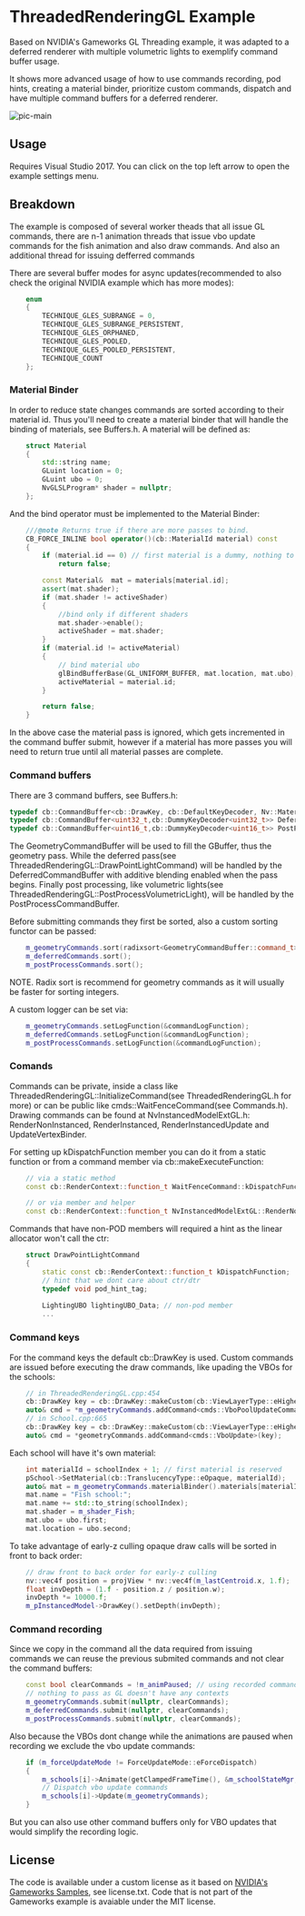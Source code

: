 # ThreadedRenderingGL Example
Based on NVIDIA's Gameworks GL Threading example, it was adapted to a deferred renderer with multiple volumetric lights to exemplify command buffer usage. 

It shows more advanced usage of how to use commands recording, pod hints, creating a material binder, prioritize custom commands, dispatch and have multiple command buffers for a deferred renderer.

![pic-main](screenshot.png)

## Usage
Requires Visual Studio 2017. 
You can click on the top left arrow to open the example settings menu.

## Breakdown
The example is composed of several worker theads that all issue GL commands, there are n-1 animation threads that issue vbo update commands for the fish animation and also draw commands. And also an additional thread for issuing defferred commands 

There are several buffer modes for async updates(recommended to also check the original NVIDIA example which has more modes):
```cpp
    enum
    {
        TECHNIQUE_GLES_SUBRANGE = 0,
        TECHNIQUE_GLES_SUBRANGE_PERSISTENT,
        TECHNIQUE_GLES_ORPHANED,
        TECHNIQUE_GLES_POOLED,
        TECHNIQUE_GLES_POOLED_PERSISTENT,
        TECHNIQUE_COUNT
    };  
```

### Material Binder
In order to reduce state changes commands are sorted according to their material id.
Thus you'll need to create a material binder that will handle the binding of materials, see Buffers.h.
A material will be defined as:
```cpp
    struct Material
    {
        std::string name;
        GLuint location = 0;
        GLuint ubo = 0;
        NvGLSLProgram* shader = nullptr;
    };
```

And the bind operator must be implemented to the Material Binder:
```cpp
    ///@note Returns true if there are more passes to bind.
    CB_FORCE_INLINE bool operator()(cb::MaterialId material) const
    {
        if (material.id == 0) // first material is a dummy, nothing to bind
            return false;

        const Material&  mat = materials[material.id];
        assert(mat.shader);
        if (mat.shader != activeShader)
        {
            //bind only if different shaders
            mat.shader->enable();
            activeShader = mat.shader;
        }
        if (material.id != activeMaterial)
        {
            // bind material ubo
            glBindBufferBase(GL_UNIFORM_BUFFER, mat.location, mat.ubo);
            activeMaterial = material.id;
        }

        return false;
    }
```

In the above case the material pass is ignored, which gets incremented in the command buffer submit, however if a material has more passes you will need to return true until all material passes are complete.

### Command buffers
There are 3 command buffers, see Buffers.h:
```cpp
typedef cb::CommandBuffer<cb::DrawKey, cb::DefaultKeyDecoder, Nv::MaterialBinder> GeometryCommandBuffer;
typedef cb::CommandBuffer<uint32_t,cb::DummyKeyDecoder<uint32_t>> DeferredCommandBuffer;
typedef cb::CommandBuffer<uint16_t,cb::DummyKeyDecoder<uint16_t>> PostProcessCommandBuffer;
```

The GeometryCommandBuffer will be used to fill the GBuffer, thus the geometry pass.
While the deferred pass(see ThreadedRenderingGL::DrawPointLightCommand) will be handled by the DeferredCommandBuffer with additive blending enabled when the pass begins.
Finally post processing, like volumetric lights(see ThreadedRenderingGL::PostProcessVolumetricLight), will be handled by the PostProcessCommandBuffer.

Before submitting commands they first be sorted, also a custom sorting functor can be passed:
```cpp
    m_geometryCommands.sort(radixsort<GeometryCommandBuffer::command_t>);
    m_deferredCommands.sort();
    m_postProcessCommands.sort();
```
NOTE. Radix sort is recommend for geometry commands as it will usually be faster for sorting integers.

A custom logger can be set via:
```cpp
    m_geometryCommands.setLogFunction(&commandLogFunction);
    m_deferredCommands.setLogFunction(&commandLogFunction);
    m_postProcessCommands.setLogFunction(&commandLogFunction);
```

### Comands
Commands can be private, inside a class like ThreadedRenderingGL::InitializeCommand(see ThreadedRenderingGL.h for more) or can be public like cmds::WaitFenceCommand(see Commands.h).
Drawing commands can be found at NvInstancedModelExtGL.h: RenderNonInstanced, RenderInstanced, RenderInstancedUpdate and UpdateVertexBinder.

For setting up kDispatchFunction member you can do it from a static function or from a command member via cb::makeExecuteFunction:
```cpp
    // via a static method
    const cb::RenderContext::function_t WaitFenceCommand::kDispatchFunction = &waitFenceCommand;

    // or via member and helper
    const cb::RenderContext::function_t NvInstancedModelExtGL::RenderNonInstanced::kDispatchFunction = &cb::makeExecuteFunction<NvInstancedModelExtGL::RenderNonInstanced>;

```

Commands that have non-POD members will required a hint as the linear allocator won't call the ctr:
```cpp
    struct DrawPointLightCommand
    {
        static const cb::RenderContext::function_t kDispatchFunction;
        // hint that we dont care about ctr/dtr
        typedef void pod_hint_tag;
        
        LightingUBO lightingUBO_Data; // non-pod member
        ...
```

### Command keys
For the command keys the default cb::DrawKey is used.
Custom commands are issued before executing the draw commands, like upading the VBOs for the schools:
```cpp
    // in ThreadedRenderingGL.cpp:454
    cb::DrawKey key = cb::DrawKey::makeCustom(cb::ViewLayerType::eHighest, 10);
    auto& cmd = *m_geometryCommands.addCommand<cmds::VboPoolUpdateCommand>(key);
    // in School.cpp:665
    cb::DrawKey key = cb::DrawKey::makeCustom(cb::ViewLayerType::eHighest, 10);
    auto& cmd = *geometryCommands.addCommand<cmds::VboUpdate>(key);
```

Each school will have it's own material:
```cpp
    int materialId = schoolIndex + 1; // first material is reserved
    pSchool->SetMaterial(cb::TranslucencyType::eOpaque, materialId);
    auto& mat = m_geometryCommands.materialBinder().materials[materialId];
    mat.name = "Fish school:";
    mat.name += std::to_string(schoolIndex);
    mat.shader = m_shader_Fish;
    mat.ubo = ubo.first;
    mat.location = ubo.second;
```

To take advantage of early-z culling opaque draw calls will be sorted in front to back order:
```cpp
    // draw front to back order for early-z culling
    nv::vec4f position = projView * nv::vec4f(m_lastCentroid.x, 1.f);
    float invDepth = (1.f - position.z / position.w);
    invDepth *= 10000.f;
    m_pInstancedModel->DrawKey().setDepth(invDepth);
```

### Command recording
Since we copy in the command all the data required from issuing commands we can reuse the previous submited commands and not clear the command buffers:
```cpp
    const bool clearCommands = !m_animPaused; // using recorded commands when paused
    // nothing to pass as GL doesn't have any contexts
    m_geometryCommands.submit(nullptr, clearCommands);
    m_deferredCommands.submit(nullptr, clearCommands);
    m_postProcessCommands.submit(nullptr, clearCommands);
```

Also because the VBOs dont change while the animations are paused when recording we exclude the vbo update commands: 
```cpp
    if (m_forceUpdateMode != ForceUpdateMode::eForceDispatch)
    {
        m_schools[i]->Animate(getClampedFrameTime(), &m_schoolStateMgr, m_avoidance);
        // Dispatch vbo update commands
        m_schools[i]->Update(m_geometryCommands);
    } 
```

But you can also use other command buffers only for VBO updates that would simplify the recording logic. 

## License

The code is available under a custom license as it based on [NVIDIA's Gameworks Samples](https://github.com/NVIDIAGameWorks/GraphicsSamples), see license.txt.
Code that is not part of the Gameworks example is avaiable under the MIT license.
